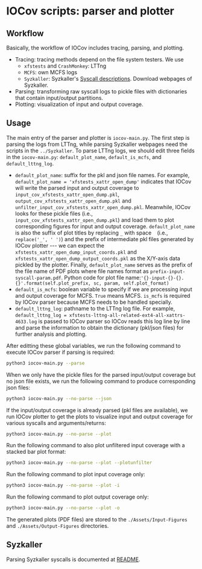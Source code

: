 # IOCov scripts: parser and plotter

## Workflow

Basically, the workflow of IOCov includes tracing, parsing, and plotting.

- Tracing: tracing methods depend on the file system testers.  We use 
    - `xfstests` and `CrashMonkey`: LTTng
    - `MCFS`: own MCFS logs 
    - `Syzkaller`: Syzkaller's [Syscall descriptions](https://github.com/google/syzkaller/blob/master/docs/syscall_descriptions.md). Download webpages of Syzkaller.
- Parsing: transforming raw syscall logs to pickle files with dictionaries that contain input/output partitions.
- Plotting: visualization of input and output coverage. 

## Usage

The main entry of the parser and plotter is `iocov-main.py`.  The 
first step is parsing the logs from LTTng, while parsing Syzkaller
webpages need the scripts in the `../Syzkaller`.  To parse LTTng logs,
we should edit three fields in the `iocov-main.py`: `default_plot_name`,
`default_is_mcfs`, and `default_lttng_log`.

- `default_plot_name`: suffix for the pkl and json file names.  For 
  example, `default_plot_name = 'xfstests_xattr_open_dump'` indicates that 
  IOCov will write the parsed input and output coverage to `input_cov_xfstests_xattr_open_dump.pkl`,
  `output_cov_xfstests_xattr_open_dump.pkl` and `unfilter_input_cov_xfstests_xattr_open_dump.pkl`.
  Meanwhile, IOCov looks for these pickle files (i.e., `input_cov_xfstests_xattr_open_dump.pkl`)
  and load them to plot corresponding figures for input and output coverage.
  `default_plot_name` is also the suffix of plot titles by replacing `_`
  with space ` ` (i.e., `replace('_', ' ')`) and the prefix of intermediate 
  pkl files generated by IOCov plotter --- we can expect the  `xfstests_xattr_open_dump_input_coords.pkl`
  and `xfstests_xattr_open_dump_output_coords.pkl` as the X/Y-axis data pickled 
  by the plotter.  Finally, `default_plot_name` serves as the prefix of 
  the file name of PDF plots where file names format as `prefix-input-syscall-param.pdf`. 
  Python code for plot file name:`'{}-input-{}-{}.{}'.format(self.plot_prefix, sc, param, self.plot_format)`
- `default_is_mcfs`: boolean variable to specify if we are processing 
  input and output coverage for MCFS.  `True` means MCFS.  `is_mcfs` 
  is required by IOCov parser because MCFS needs to be handled specially.
- `default_lttng_log`: pathname to the LTTng log file.  For example,
  `default_lttng_log = xfstests-lttng-all-related-ext4-all-xattrs-4633.log`
  is passed to IOCov parser so IOCov reads this log line by line and 
  parse the information to obtain the dictionary (pkl/json files) for 
  further analysis and plotting. 

After editting these global variables, we run the following command to execute 
IOCov parser if parsing is required:

```bash
python3 iocov-main.py --parse
```

When we only have the pickle files for the parsed input/output coverage
but no json file exists, 
we run the following command to produce corresponding json files:

```bash
python3 iocov-main.py --no-parse --json
```

If the input/output coverage is already parsed (pkl files are available),
we run IOCov plotter to get the plots to visualize input and output coverage 
for various syscalls and arguments/returns:

```bash
python3 iocov-main.py --no-parse --plot
```

Run the following command to also plot unfiltered input coverage with a 
stacked bar plot format:

```bash
python3 iocov-main.py --no-parse --plot --plotunfilter
```

Run the following command to plot input coverage only:

```bash
python3 iocov-main.py --no-parse --plot -i
```

Run the following command to plot output coverage only:

```bash
python3 iocov-main.py --no-parse --plot -o
```

The generated plots (PDF files) are stored to the `./Assets/Input-Figures`
and `./Assets/Output-Figures` directories.

## Syzkaller

Parsing Syzkaller syscalls is documented at [README](../Syzkaller/README.md).

